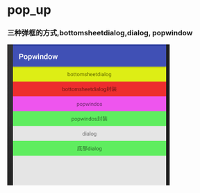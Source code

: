 # pop_up

### 三种弹框的方式,bottomsheetdialog,dialog, popwindow    
![](https://github.com/leon5458/pop_up/blob/master/pop_up/1.png)    

